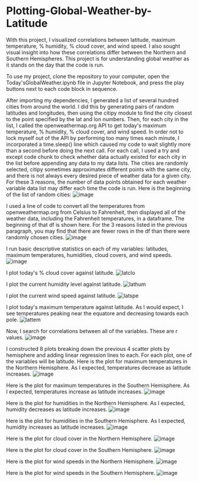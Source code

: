 # Plotting-Global-Weather-by-Latitude
With this project, I visualized correlations between latitude, maximum temperature, % humidity, % cloud cover, and wind speed. I also sought visual insight into how these correlations differ between the Northern and Southern Hemispheres. This project is for understanding global weather as it stands on the day that the code is run.

To use my project, clone the repository to your computer, open the Today'sGlobalWeather.ipynb file in Jupyter Notebook, and press the play buttons next to each code block in sequence.

After importing my dependencies, I generated a list of several hundred cities from around the world. I did this by generating pairs of random latitudes and longitudes, then using the citipy module to find the city closest to the point specified by the lat and lon numbers. Then, for each city in the list, I called the openweathermap.org API to get today's maximum temperature, % humidity, % cloud cover, and wind speed. In order not to lock myself out of the API by performing too many times each minute, I incorporated a time.sleep() line which caused my code to wait slightly more than a second before doing the next call. For each call, I used a try and except code chunk to check whether data actually existed for each city in the list before appending any data to my data lists. The cities are randomly selected, citipy sometimes approximates different points with the same city, and there is not always every desired piece of weather data for a given city. For these 3 reasons, the number of data points obtained for each weather variable data list may differ each time the code is run. Here is the beginning of the list of random cities:
![image](https://user-images.githubusercontent.com/73863977/128100551-6969c275-b4bf-4d82-8388-976878e30e4c.png)

I used a line of code to convert all the temperatures from openweathermap.org from Celsius to Fahrenheit, then displayed all of the weather data, including the Fahrenheit temperatures, in a dataframe. The beginning of that df is shown here. For the 3 reasons listed in the previous paragraph, you may find that there are fewer rows in the df than there were randomly chosen cities.
![image](https://user-images.githubusercontent.com/73863977/128100632-6d7784a9-2179-4663-bcc2-05f8eee684db.png)

I run basic descriptive statistics on each of my variables: latitudes, maximum temperatures, humidities, cloud covers, and wind speeds.
![image](https://user-images.githubusercontent.com/73863977/128100671-acd32cc4-bce5-42c5-bdca-183eedb97126.png)

I plot today's % cloud cover against latitude. 
![latclo](https://user-images.githubusercontent.com/73863977/127946780-e5df5893-9961-4730-b985-84e73c91b05b.png)

I plot the current humidity level against latitude.
![lathum](https://user-images.githubusercontent.com/73863977/127946782-049131e8-02f4-419f-842e-52621378ce78.png)

I plot the current wind speed against latitude.
![latspe](https://user-images.githubusercontent.com/73863977/127946783-42c75812-bdb5-49ba-9ff5-e87f58e912ea.png)

I plot today's maximum temperature against latitude. As I would expect, I see temperatures peaking near the equatore and decreasing towards each pole.
![lattem](https://user-images.githubusercontent.com/73863977/127946785-f15cf629-36da-435f-a4f4-1d9421e4c1ae.png)

Now, I search for correlations between all of the variables. These are r values.
![image](https://user-images.githubusercontent.com/73863977/128100706-aad81ea2-4ef0-425d-a2c4-2851e5d34a11.png)

I constructed 8 plots breaking down the previous 4 scatter plots by hemisphere and adding linear regression lines to each. For each plot, one of the variables will be latitude.
Here is the plot for maximum temperatures in the Northern Hemisphere. As I expected, temperatures decrease as latitude increases.
![image](https://user-images.githubusercontent.com/73863977/128100725-a86b7b2e-45fc-4160-bafa-bdb0605962ba.png)

Here is the plot for maximum temperatures in the Southern Hemisphere. As I expected, temperatures increase as latitude increases.
![image](https://user-images.githubusercontent.com/73863977/128100744-2cd0f824-c8dc-43ed-8e72-f89a08c3b55b.png)

Here is the plot for humidities in the Northern Hemisphere. As I expected, humidity decreases as latitude increases.
![image](https://user-images.githubusercontent.com/73863977/128107116-90a6e855-72aa-417b-983c-8bd13b2128c0.png)

Here is the plot for humidities in the Southern Hemisphere. As I expected, humidity increases as latitude increases.
![image](https://user-images.githubusercontent.com/73863977/128107146-5e3789fb-1589-4b72-8326-8f8478df1839.png)

Here is the plot for cloud cover in the Northern Hemisphere.
![image](https://user-images.githubusercontent.com/73863977/128107180-c729ed52-25a1-4e82-9084-73938190ae9a.png)

Here is the plot for cloud cover in the Southern Hemisphere.
![image](https://user-images.githubusercontent.com/73863977/128107206-acbf0e1b-e2fd-4594-843f-b0704b621f1f.png)

Here is the plot for wind speeds in the Northern Hemisphere.
![image](https://user-images.githubusercontent.com/73863977/128107228-7084e3c2-232a-429d-b49d-7671cca99404.png)

Here is the plot for wind speeds in the Southern Hemisphere.
![image](https://user-images.githubusercontent.com/73863977/128107257-52cf0ee2-4015-4b57-957f-839969fa116c.png)
